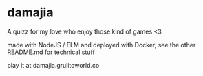 # damajia

A quizz for my love who enjoy those kind of games <3

made with NodeJS / ELM and deployed with Docker, see the other README.md for technical stuff

play it at damajia.grulitoworld.co
